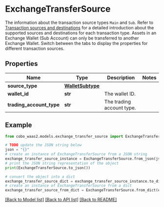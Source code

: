 # ExchangeTransferSource

The information about the transaction source types `Main` and `Sub`. Refer to [Transaction sources and destinations](https://www.cobo.com/developers/v2/guides/transactions/sources-and-destinations) for a detailed introduction about the supported sources and destinations for each transaction type.  Assets in an Exchange Wallet (Sub Account) can only be transferred to another Exchange Wallet.  Switch between the tabs to display the properties for different transaction sources. 

## Properties

Name | Type | Description | Notes
------------ | ------------- | ------------- | -------------
**source_type** | [**WalletSubtype**](WalletSubtype.md) |  | 
**wallet_id** | **str** | The wallet ID. | 
**trading_account_type** | **str** | The trading account type. | 

## Example

```python
from cobo_waas2.models.exchange_transfer_source import ExchangeTransferSource

# TODO update the JSON string below
json = "{}"
# create an instance of ExchangeTransferSource from a JSON string
exchange_transfer_source_instance = ExchangeTransferSource.from_json(json)
# print the JSON string representation of the object
print(ExchangeTransferSource.to_json())

# convert the object into a dict
exchange_transfer_source_dict = exchange_transfer_source_instance.to_dict()
# create an instance of ExchangeTransferSource from a dict
exchange_transfer_source_from_dict = ExchangeTransferSource.from_dict(exchange_transfer_source_dict)
```
[[Back to Model list]](../README.md#documentation-for-models) [[Back to API list]](../README.md#documentation-for-api-endpoints) [[Back to README]](../README.md)


